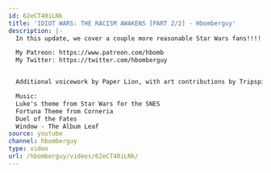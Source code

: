 ```yaml
---
id: 62eCT40iLNk
title: 'IDIOT WARS: THE RACISM AWAKENS [PART 2/2] - Hbomberguy'
description: |-
  In this update, we cover a couple more reasonable Star Wars fans!!!!

  My Patreon: https://www.patreon.com/hbomb
  My Twitter: https://twitter.com/hbomberguy


  Additional voicework by Paper Lion, with art contributions by Tripspike.

  Music:
  Luke's theme from Star Wars for the SNES
  Fortuna Theme from Corneria
  Duel of the Fates
  Window - The Album Leaf
source: youtube
channel: hbomberguy
type: video
url: /hbomberguy/videos/62eCT40iLNk/
---
```

